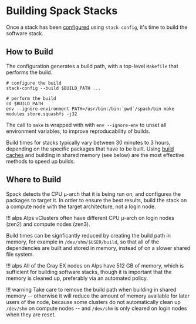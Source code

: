 # Building Spack Stacks

Once a stack has been [configured](configuring.md) using `stack-config`, it's time to build the software stack.

## How to Build

The configuration generates a build path, with a top-level `Makefile` that performs the build.

```
# configure the build
stack-config --build $BUILD_PATH ...

# perform the build
cd $BUILD_PATH
env --ignore-environment PATH=/usr/bin:/bin:`pwd`/spack/bin make modules store.squashfs -j32
```

The call to `make` is wrapped with with `env --ignore-env` to unset all environment variables, to improve reproducability of builds.

Build times for stacks typically vary between 30 minutes to 3 hours, depending on the specific packages that have to be built.
Using [build caches](build-caches.md) and building in shared memory (see below) are the most effective methods to speed up builds.

## Where to Build

Spack detects the CPU μ-arch that it is being run on, and configures the packages to target it.
In order to ensure the best results, build the stack on a compute node with the target architecture, not a login node.

!!! alps
    Alps vClusters often have different CPU μ-arch on login nodes (zen2) and compute nodes (zen3).

Build times can be signficantly reduced by creating the build path in memory, for example in `/dev/shm/$USER/build`, so that all of the dependencies are built and stored in memory, instead of on a slower shared file system.

!!! alps
    All of the Cray EX nodes on Alps have 512 GB of memory, which is sufficient for building software stacks, though it is important that the memory is cleaned up, preferably via an automated policy.

!!! warning
    Take care to remove the build path when building in shared memory -- otherwise it will reduce the amount of memory available for later users of the node, because some clusters do not automatically clean up `/dev/shm` on compute nodes -- and `/dev/shm` is only cleared on login nodes when they are reset.

